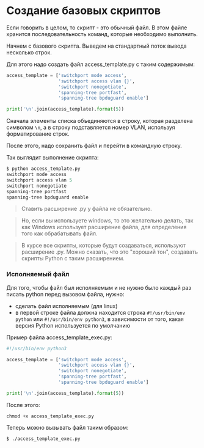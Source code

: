 # Создание базовых скриптов

Если говорить в целом, то скрипт - это обычный файл.
В этом файле хранится последовательность команд, которые необходимо выполнить.

Начнем с базового скрипта. Выведем на стандартный поток вывода несколько строк.

Для этого надо создать файл access_template.py с таким содержимым:
```python
access_template = ['switchport mode access',
                   'switchport access vlan {}',
                   'switchport nonegotiate',
                   'spanning-tree portfast',
                   'spanning-tree bpduguard enable']

print('\n'.join(access_template).format(5))

```

Сначала элементы списка объединяются в строку, которая разделена символом ```\n```, а в строку подставляется номер VLAN, используя форматирование строк.

После этого, надо сохранить файл и перейти в командную строку.

Так выглядит выполнение скрипта:
```python
$ python access_template.py
switchport mode access
switchport access vlan 5
switchport nonegotiate
spanning-tree portfast
spanning-tree bpduguard enable
```


> Ставить расширение .py у файла не обязательно. 

> Но, если вы используете windows, то это желательно делать, так как Windows использует расширение файла, для определения того как обрабатывать файл.

> В курсе все скрипты, которые будут создаваться, используют расширение .py.
Можно сказать, что это "хороший тон", создавать скрипты Python  с таким расширением.


### Исполняемый файл

Для того, чтобы файл был исполняемым и не нужно было каждый раз писать python перед вызовом файла, нужно:
* сделать файл исполняемым (для linux)
* в первой строке файла должна находится строка ```#!/usr/bin/env python``` или ```#!/usr/bin/env python3```, в зависимости от того, какая версия Python используется по умолчанию

Пример файла access_template_exec.py:
```python
#!/usr/bin/env python3

access_template = ['switchport mode access',
                   'switchport access vlan {}',
                   'switchport nonegotiate',
                   'spanning-tree portfast',
                   'spanning-tree bpduguard enable']

print('\n'.join(access_template).format(5))

```

После этого:
```
chmod +x access_template_exec.py
```

Теперь можно вызывать файл таким образом:
```
$ ./access_template_exec.py
```

